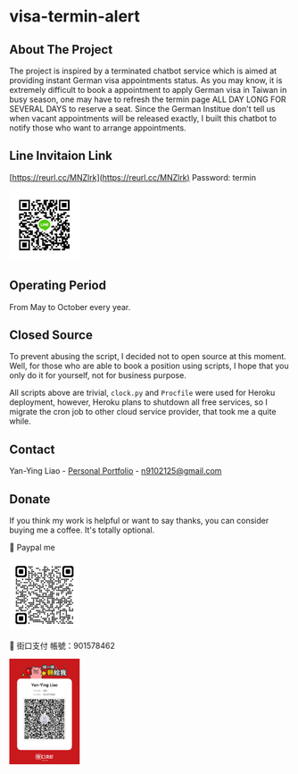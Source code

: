 # visa-termin-alert

## About The Project
The project is inspired by a terminated chatbot service which is aimed at providing instant German visa appointments status. As you may know, it is extremely difficult to book a appointment to apply German visa in Taiwan in busy season, one may have to refresh the termin page ALL DAY LONG FOR SEVERAL DAYS to reserve a seat. Since the German Institue don't tell us when vacant appointments will be released exactly, I built this chatbot to notify those who want to arrange appointments.

## Line Invitaion Link
[https://reurl.cc/MNZlrk](https://reurl.cc/MNZlrk) 
Password: termin

<img src="./static/line.jpg" alt="line" width='25%' />


## Operating Period
From May to October every year.

## Closed Source
To prevent abusing the script, I decided not to open source at this moment. Well, for those who are able to book a position using scripts, I hope that you only do it for yourself, not for business purpose.

All scripts above are trivial, `clock.py` and `Procfile` were used for Heroku deployment, however, Heroku plans to shutdown all free services, so I migrate the cron job to other cloud service provider, that took me a quite while.

## Contact
Yan-Ying Liao - [Personal Portfolio](https://noworneverev.github.io/) - n9102125@gmail.com

## Donate
If you think my work is helpful or want to say thanks, you can consider buying me a coffee. It's totally optional.

🎁 Paypal me

<img src="./static/paypal.png" alt="paypal" width='25%' />

🎁 街口支付 帳號：901578462

<img src="./static/jkopay.png" alt="jkopay" width='25%' />